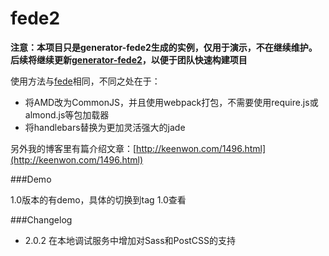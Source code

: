 # fede2

**注意：本项目只是generator-fede2生成的实例，仅用于演示，不在继续维护。后续将继续更新[generator-fede2](https://github.com/keenwon/generator-fede2)，以便于团队快速构建项目**

使用方法与[fede](https://github.com/keenwon/fede)相同，不同之处在于：

- 将AMD改为CommonJS，并且使用webpack打包，不需要使用require.js或almond.js等包加载器
- 将handlebars替换为更加灵活强大的jade

另外我的博客里有篇介绍文章：[http://keenwon.com/1496.html](http://keenwon.com/1496.html)

###Demo

1.0版本的有demo，具体的切换到tag 1.0查看

###Changelog
- 2.0.2 在本地调试服务中增加对Sass和PostCSS的支持